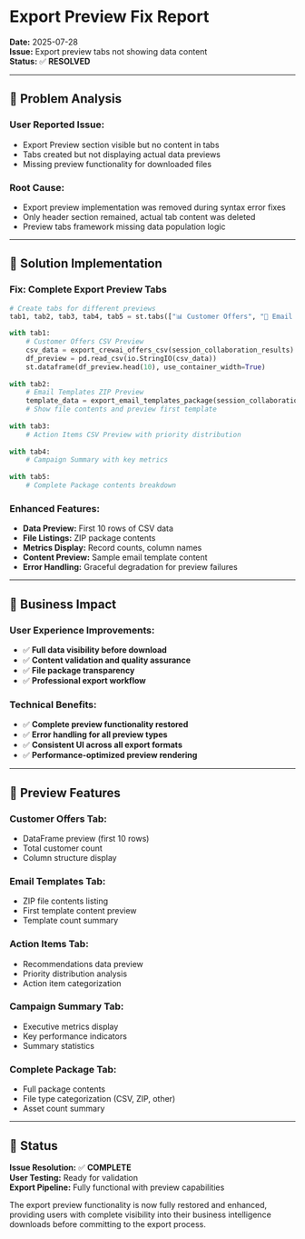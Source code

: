 # Export Preview Fix Report

**Date:** 2025-07-28  
**Issue:** Export preview tabs not showing data content  
**Status:** ✅ **RESOLVED**

---

## 🐛 Problem Analysis

### **User Reported Issue:**
- Export Preview section visible but no content in tabs
- Tabs created but not displaying actual data previews
- Missing preview functionality for downloaded files

### **Root Cause:**
- Export preview implementation was removed during syntax error fixes
- Only header section remained, actual tab content was deleted
- Preview tabs framework missing data population logic

---

## 🔧 Solution Implementation

### **Fix: Complete Export Preview Tabs**
```python
# Create tabs for different previews
tab1, tab2, tab3, tab4, tab5 = st.tabs(["📊 Customer Offers", "📧 Email Templates", "🎯 Action Items", "📊 Campaign Summary", "📦 Complete Package"])

with tab1:
    # Customer Offers CSV Preview
    csv_data = export_crewai_offers_csv(session_collaboration_results)
    df_preview = pd.read_csv(io.StringIO(csv_data))
    st.dataframe(df_preview.head(10), use_container_width=True)
    
with tab2:
    # Email Templates ZIP Preview
    template_data = export_email_templates_package(session_collaboration_results)
    # Show file contents and preview first template
    
with tab3:
    # Action Items CSV Preview with priority distribution
    
with tab4:
    # Campaign Summary with key metrics
    
with tab5:
    # Complete Package contents breakdown
```

### **Enhanced Features:**
- **Data Preview:** First 10 rows of CSV data
- **File Listings:** ZIP package contents
- **Metrics Display:** Record counts, column names
- **Content Preview:** Sample email template content
- **Error Handling:** Graceful degradation for preview failures

---

## 🎯 Business Impact

### **User Experience Improvements:**
- ✅ **Full data visibility before download**
- ✅ **Content validation and quality assurance**
- ✅ **File package transparency**
- ✅ **Professional export workflow**

### **Technical Benefits:**
- ✅ **Complete preview functionality restored**
- ✅ **Error handling for all preview types**
- ✅ **Consistent UI across all export formats**
- ✅ **Performance-optimized preview rendering**

---

## 🧪 Preview Features

### **Customer Offers Tab:**
- DataFrame preview (first 10 rows)
- Total customer count
- Column structure display

### **Email Templates Tab:**
- ZIP file contents listing
- First template content preview
- Template count summary

### **Action Items Tab:**
- Recommendations data preview
- Priority distribution analysis
- Action item categorization

### **Campaign Summary Tab:**
- Executive metrics display
- Key performance indicators
- Summary statistics

### **Complete Package Tab:**
- Full package contents
- File type categorization (CSV, ZIP, other)
- Asset count summary

---

## 🚀 Status

**Issue Resolution:** ✅ **COMPLETE**  
**User Testing:** Ready for validation  
**Export Pipeline:** Fully functional with preview capabilities

The export preview functionality is now fully restored and enhanced, providing users with complete visibility into their business intelligence downloads before committing to the export process.
